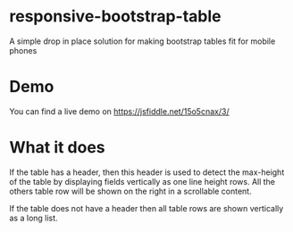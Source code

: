 # responsive-bootstrap-table
A simple drop in place solution for making bootstrap tables fit for mobile phones

# Demo

You can find a live demo on https://jsfiddle.net/15o5cnax/3/

# What it does
If the table has a header, then this header is used to detect the max-height of the table by displaying fields vertically as one line height rows. All the others table row will be shown on the right in a scrollable content.

If the table does not have a header then all table rows are shown vertically as a long list.

